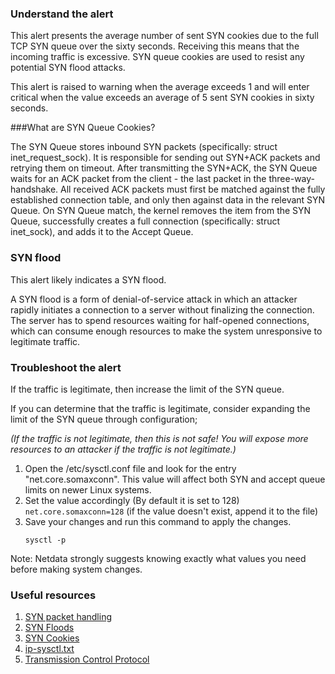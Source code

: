 ### Understand the alert

This alert presents the average number of sent SYN cookies due to the full TCP SYN queue over the sixty seconds. Receiving this means that the incoming traffic is excessive. SYN queue cookies are used to resist any potential SYN flood attacks.

This alert is raised to warning when the average exceeds 1 and will enter critical when the value exceeds an average of 5 sent SYN cookies in sixty seconds.

###What are SYN Queue Cookies?

The SYN Queue stores inbound SYN packets (specifically: struct inet_request_sock). It is responsible for sending out SYN+ACK packets and retrying them on timeout. After transmitting the SYN+ACK, the SYN Queue waits for an ACK packet from the client - the last packet in the three-way-handshake. All received ACK packets must first be matched against the fully established connection table, and only then against data in the relevant SYN Queue. On SYN Queue match, the kernel removes the item from the SYN Queue, successfully creates a full connection (specifically: struct inet_sock), and adds it to the Accept Queue.

### SYN flood

This alert likely indicates a SYN flood.

A SYN flood is a form of denial-of-service attack in which an attacker rapidly initiates a connection to a server without finalizing the connection. The server has to spend resources waiting for half-opened connections, which can consume enough resources to make the system unresponsive to legitimate traffic. 

### Troubleshoot the alert

If the traffic is legitimate, then increase the limit of the SYN queue.

If you can determine that the traffic is legitimate, consider expanding the limit of the SYN queue through configuration;  

*(If the traffic is not legitimate, then this is not safe! You will expose more resources to an attacker if the traffic is not legitimate.)*

1. Open the /etc/sysctl.conf file and look for the entry "net.core.somaxconn". This value will affect both SYN and accept queue limits on newer Linux systems.
2. Set the value accordingly (By default it is set to 128) `net.core.somaxconn=128` (if the value doesn't exist, append it to the file)
3. Save your changes and run this command to apply the changes.
   ```
   sysctl -p 
   ```
Note: Netdata strongly suggests knowing exactly what values you need before making system changes.
   
### Useful resources

1. [SYN packet handling](https://blog.cloudflare.com/syn-packet-handling-in-the-wild/)
2. [SYN Floods](https://en.wikipedia.org/wiki/SYN_flood)
3. [SYN Cookies](https://en.wikipedia.org/wiki/SYN_cookies)
4. [ip-sysctl.txt](https://www.kernel.org/doc/Documentation/networking/ip-sysctl.txt)
5. [Transmission Control Protocol](https://en.wikipedia.org/wiki/Transmission_Control_Protocol)
